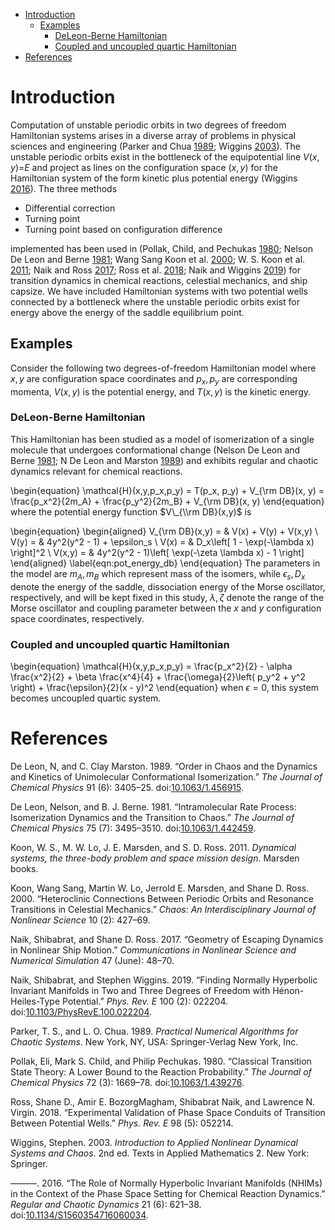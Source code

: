 -   [Introduction](#introduction)
    -   [Examples](#examples)
        -   [DeLeon-Berne Hamiltonian](#dbham)
        -   [Coupled and uncoupled quartic Hamiltonian](#coupled-and-uncoupled-quartic-hamiltonian)
-   [References](#references)

Introduction
============

Computation of unstable periodic orbits in two degrees of freedom Hamiltonian systems arises in a diverse array of problems in physical sciences and engineering (Parker and Chua [1989](#ref-Parker_1989); Wiggins [2003](#ref-wiggins_introduction_2003)). The unstable periodic orbits exist in the bottleneck of the equipotential line *V*(*x*, *y*)=*E* and project as lines on the configuration space (*x*, *y*) for the Hamiltonian system of the form kinetic plus potential energy (Wiggins [2016](#ref-wiggins_role_2016)). The three methods

-   Differential correction
-   Turning point
-   Turning point based on configuration difference

implemented has been used in (Pollak, Child, and Pechukas [1980](#ref-Pollak_1980); Nelson De Leon and Berne [1981](#ref-Deleon_Berne_1981); Wang Sang Koon et al. [2000](#ref-koon_heteroclinic_2000); W. S. Koon et al. [2011](#ref-Koon2011); Naik and Ross [2017](#ref-naik_geometry_2017); Ross et al. [2018](#ref-ross_experimental_2018); Naik and Wiggins [2019](#ref-naik_finding_2019b)) for transition dynamics in chemical reactions, celestial mechanics, and ship capsize. We have included Hamiltonian systems with two potential wells connected by a bottleneck where the unstable periodic orbits exist for energy above the energy of the saddle equilibrium point.

Examples
--------

Consider the following two degrees-of-freedom Hamiltonian model where *x*, *y* are configuration space coordinates and *p*<sub>*x*</sub>, *p*<sub>*y*</sub> are corresponding momenta, *V*(*x*, *y*) is the potential energy, and *T*(*x*, *y*) is the kinetic energy.

### DeLeon-Berne Hamiltonian

This Hamiltonian has been studied as a model of isomerization of a single molecule that undergoes conformational change (Nelson De Leon and Berne [1981](#ref-Deleon_Berne_1981); N De Leon and Marston [1989](#ref-DeLeon_Marston_1989)) and exhibits regular and chaotic dynamics relevant for chemical reactions.

\begin{equation}
\mathcal{H}(x,y,p_x,p_y) = T(p_x, p_y) + V_{\rm DB}(x, y) = \frac{p_x^2}{2m_A} + \frac{p_y^2}{2m_B} + V_{\rm DB}(x, y)
\end{equation}
where the potential energy function $V\_{\\rm DB}(x,y)$ is

\begin{equation}
\begin{aligned}
V_{\rm DB}(x,y) = &  V(x) + V(y) + V(x,y) \\
V(y) = & 4y^2(y^2 - 1) + \epsilon_s \\
V(x) = & D_x\left[ 1 - \exp(-\lambda x) \right]^2 \\
V(x,y) = & 4y^2(y^2 - 1)\left[ \exp(-\zeta \lambda x) - 1 \right]
\end{aligned}
\label{eqn:pot_energy_db}
\end{equation}
The parameters in the model are *m*<sub>*A*</sub>, *m*<sub>*B*</sub> which represent mass of the isomers, while *ϵ*<sub>*s*</sub>, *D*<sub>*x*</sub> denote the energy of the saddle, dissociation energy of the Morse oscillator, respectively, and will be kept fixed in this study, *λ*, *ζ* denote the range of the Morse oscillator and coupling parameter between the *x* and *y* configuration space coordinates, respectively.

### Coupled and uncoupled quartic Hamiltonian

\begin{equation}
    \mathcal{H}(x,y,p_x,p_y) = \frac{p_x^2}{2} - \alpha \frac{x^2}{2} + \beta \frac{x^4}{4} + \frac{\omega}{2}\left( p_y^2 + y^2 \right) + \frac{\epsilon}{2}(x - y)^2
\end{equation}
when *ϵ* = 0, this system becomes uncoupled quartic system.

References
==========

De Leon, N, and C. Clay Marston. 1989. “Order in Chaos and the Dynamics and Kinetics of Unimolecular Conformational Isomerization.” *The Journal of Chemical Physics* 91 (6): 3405–25. doi:[10.1063/1.456915](https://doi.org/10.1063/1.456915).

De Leon, Nelson, and B. J. Berne. 1981. “Intramolecular Rate Process: Isomerization Dynamics and the Transition to Chaos.” *The Journal of Chemical Physics* 75 (7): 3495–3510. doi:[10.1063/1.442459](https://doi.org/10.1063/1.442459).

Koon, W. S., M. W. Lo, J. E. Marsden, and S. D. Ross. 2011. *Dynamical systems, the three-body problem and space mission design*. Marsden books.

Koon, Wang Sang, Martin W. Lo, Jerrold E. Marsden, and Shane D. Ross. 2000. “Heteroclinic Connections Between Periodic Orbits and Resonance Transitions in Celestial Mechanics.” *Chaos: An Interdisciplinary Journal of Nonlinear Science* 10 (2): 427–69.

Naik, Shibabrat, and Shane D. Ross. 2017. “Geometry of Escaping Dynamics in Nonlinear Ship Motion.” *Communications in Nonlinear Science and Numerical Simulation* 47 (June): 48–70.

Naik, Shibabrat, and Stephen Wiggins. 2019. “Finding Normally Hyperbolic Invariant Manifolds in Two and Three Degrees of Freedom with Hénon-Heiles-Type Potential.” *Phys. Rev. E* 100 (2): 022204. doi:[10.1103/PhysRevE.100.022204](https://doi.org/10.1103/PhysRevE.100.022204).

Parker, T. S., and L. O. Chua. 1989. *Practical Numerical Algorithms for Chaotic Systems*. New York, NY, USA: Springer-Verlag New York, Inc.

Pollak, Eli, Mark S. Child, and Philip Pechukas. 1980. “Classical Transition State Theory: A Lower Bound to the Reaction Probability.” *The Journal of Chemical Physics* 72 (3): 1669–78. doi:[10.1063/1.439276](https://doi.org/10.1063/1.439276).

Ross, Shane D., Amir E. BozorgMagham, Shibabrat Naik, and Lawrence N. Virgin. 2018. “Experimental Validation of Phase Space Conduits of Transition Between Potential Wells.” *Phys. Rev. E* 98 (5): 052214.

Wiggins, Stephen. 2003. *Introduction to Applied Nonlinear Dynamical Systems and Chaos*. 2nd ed. Texts in Applied Mathematics 2. New York: Springer.

———. 2016. “The Role of Normally Hyperbolic Invariant Manifolds (NHIMs) in the Context of the Phase Space Setting for Chemical Reaction Dynamics.” *Regular and Chaotic Dynamics* 21 (6): 621–38. doi:[10.1134/S1560354716060034](https://doi.org/10.1134/S1560354716060034).
